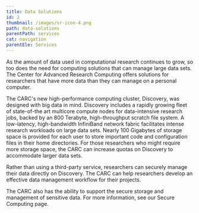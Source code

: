 ```yaml
---
title: Data Solutions
id: 2
thumbnail: /images/sr-icon-4.png
path: data-solutions
parentPath: services
cat: navigation
parentEle: Services
---
```


As the amount of data used in computational research continues to grow, so too does the need for computing solutions that can manage large data sets. The Center for Advanced Research Computing offers solutions for researchers that have more data than they can manage on a personal computer.

The CARC's new high-performance computing cluster, Discovery, was designed with big data in mind. Discovery includes a rapidly growing fleet of state-of-the art multicore compute nodes for data-intensive research jobs, backed by an 800 Terabyte, high-throughput scratch file system. A low-latency, high-bandwidth InfiniBand network fabric facilitates intense research workloads on large data sets. Nearly 100 Gigabytes of storage space is provided for each user to store important code and configuration files in their home directories. For those researchers who might require more storage space, the CARC can increase quotas on Discovery to accommodate larger data sets.

Rather than  using a third-party service, researchers can securely manage their data directly on Discovery. The CARC can help researchers develop an effective data management workflow for their projects.

The CARC also has the ability to support the secure storage and management of sensitive data. For more information, see our Secure Computing page.
